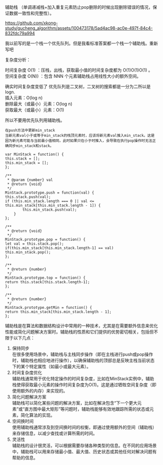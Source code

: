 辅助栈 （单调递减栈+加入重复元素防止pop删除的时候出现删除错误的情况，保证数据一致性和完整性）。             

https://github.com/xkong-study/gucheng_algorithm/assets/100473178/5ad4ac98-ac0e-497f-84c4-832fdc79a994

我以前写的是一个栈一个优先队列。但是我看标准答案都一个栈一个辅助栈。重新写吧      

复杂度分析：

时间复杂度 O(1) ：压栈，出栈，获取最小值的时间复杂度都为 O(1)O(1)O(1) 。
空间复杂度 O(N)) ：包含 NNN 个元素辅助栈占用线性大小的额外空间。

确实时间复杂度变低了
优先队列是二叉树，二叉树的搜索都是一分为二所以是logn.     
插入元素：O(log n)     
删除最大（或最小）元素：O(log n)     
获取最大（或最小）元素：O(1)      


所以不要用优先队列用辅助栈。    


```code
在push方法中更新min_stack
当新元素val小于或等于min_stack的栈顶元素时，应该将新元素val推入min_stack。这是因为新元素可能与当前最小值相同，此时如果只在小于时推入，会导致在执行pop操作时无法正确同步min_stack和stack。

var MinStack = function() {
this.stack = [];
this.min_stack = [];
};

/** 
 * @param {number} val
 * @return {void}
 */
MinStack.prototype.push = function(val) {
this.stack.push(val);
if (this.min_stack.length === 0 || val <= this.min_stack[this.min_stack.length - 1]) {
        this.min_stack.push(val);
    }
};

/**
 * @return {void}
 */
MinStack.prototype.pop = function() {
let val = this.stack.pop();
if(this.min_stack[this.min_stack.length-1] == val) this.min_stack.pop();
};

/**
 * @return {number}
 */
MinStack.prototype.top = function() {
return this.stack[this.stack.length-1];
};

/**
 * @return {number}
 */
MinStack.prototype.getMin = function() {
return this.min_stack[this.min_stack.length - 1];
};

```

辅助栈是在算法和数据结构设计中常用的一种技术，尤其是在需要额外信息来优化性能或简化问题解决方案时。辅助栈的性质和它们提供的优势密切相关，包括但不限于以下几点：   

1. 保持同步   
在很多使用场景中，辅助栈与主栈同步操作（即在主栈进行push或pop操作时，辅助栈也相应地进行操作），以确保辅助栈的顶部总是反映主栈当前状态下的某个特定属性（如最小或最大元素）。    
2. 时间复杂度优化    
辅助栈通常用于优化特定操作的时间复杂度，比如在MinStack实例中，辅助栈使得获取最小元素的操作时间复杂度为O(1)。这是通过牺牲空间复杂度（即使用额外的内存）来实现的。    
3. 简化问题解决方案     
辅助栈可以简化某些问题的解决方案，比如在解决包含“下一个更大元素”或“直方图中最大矩形”等问题时，辅助栈能够有效地跟踪所需的状态或元素，简化算法的实现。   
4. 空间换时间   
使用辅助栈通常涉及到空间换时间的权衡，即通过使用额外的空间（辅助栈）来存储信息，以减少查找或计算所需的时间。    
5. 灵活性    
辅助栈的设计很灵活，可以根据需要存储各种类型的信息。在不同的应用场景中，辅助栈可以用来存储最小值、最大值、历史状态或其他任何对解决问题有帮助的信息。     

